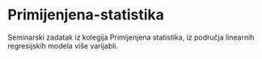 # Primijenjena-statistika
Seminarski zadatak iz kolegija Primijenjena statistika, iz područja linearnih regresijskih modela više varijabli.
